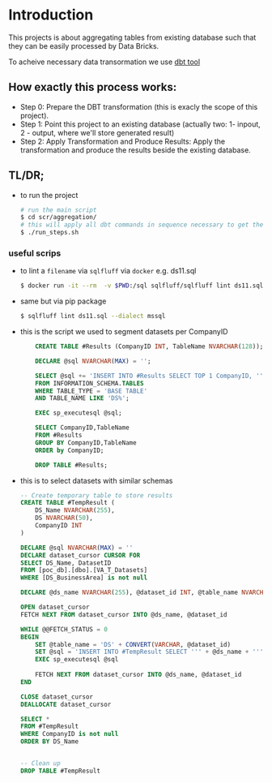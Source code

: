 # Introduction 
This projects is about aggregating tables from existing database such that they can be easily processed by Data Bricks.

To acheive necessary data transormation we use [dbt tool](https://data-life-ua.com/modelling/what-does-dbt-actually-do/) 

## How exactly this process works:

- Step 0: Prepare the DBT transformation (this is exacly the scope of this project).
- Step 1: Point this project to an existing database (actually two: 1- inpout, 2 - output, where we'll store generated result)
- Step 2: Apply Transformation and Produce Results: Apply the transformation and produce the results beside the existing database.



## TL/DR;

- to run the project
    ```bash
    # run the main script
    $ cd scr/aggregation/
    # this will apply all dbt commands in sequence necessary to get the result of dbt transfotmations defined in our models (check the script for details)
    $ ./run_steps.sh
    ``` 



### useful scrips

- to lint a `filename` via `sqlfluff` via `docker` e.g. ds11.sql
    ```bash
    $ docker run -it --rm  -v $PWD:/sql sqlfluff/sqlfluff lint ds11.sql --dialect mssql
    ``` 
- same but via pip package 
    ```bash
    $ sqlfluff lint ds11.sql --dialect mssql
    ```       

- this is the script we used to segment datasets per CompanyID

    ```sql
        CREATE TABLE #Results (CompanyID INT, TableName NVARCHAR(128));

        DECLARE @sql NVARCHAR(MAX) = '';

        SELECT @sql += 'INSERT INTO #Results SELECT TOP 1 CompanyID, ''' + TABLE_NAME + ''' AS TableName FROM ' + TABLE_NAME + '; '
        FROM INFORMATION_SCHEMA.TABLES
        WHERE TABLE_TYPE = 'BASE TABLE'
        AND TABLE_NAME LIKE 'DS%';

        EXEC sp_executesql @sql;

        SELECT CompanyID,TableName
        FROM #Results
        GROUP BY CompanyID,TableName
        ORDER by CompanyID;

        DROP TABLE #Results;


    ```    
- this is to select datasets with similar schemas
    ```sql
    -- Create temporary table to store results
    CREATE TABLE #TempResult (
        DS_Name NVARCHAR(255), 
        DS NVARCHAR(50), 
        CompanyID INT
    )

    DECLARE @sql NVARCHAR(MAX) = ''
    DECLARE dataset_cursor CURSOR FOR
    SELECT DS_Name, DatasetID
    FROM [poc_db].[dbo].[VA_T_Datasets]
    WHERE [DS_BusinessArea] is not null

    DECLARE @ds_name NVARCHAR(255), @dataset_id INT, @table_name NVARCHAR(50)

    OPEN dataset_cursor
    FETCH NEXT FROM dataset_cursor INTO @ds_name, @dataset_id

    WHILE @@FETCH_STATUS = 0
    BEGIN
        SET @table_name = 'DS' + CONVERT(VARCHAR, @dataset_id)
        SET @sql = 'INSERT INTO #TempResult SELECT ''' + @ds_name + ''', ''' + @table_name + ''', (SELECT TOP 1 CompanyID FROM [poc_db].[dbo].[' + @table_name + '])'
        EXEC sp_executesql @sql
        
        FETCH NEXT FROM dataset_cursor INTO @ds_name, @dataset_id
    END

    CLOSE dataset_cursor
    DEALLOCATE dataset_cursor

    SELECT * 
    FROM #TempResult
    WHERE CompanyID is not null
    ORDER BY DS_Name


    -- Clean up
    DROP TABLE #TempResult

    ```    